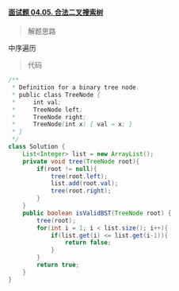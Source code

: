 #### [面试题 04.05. 合法二叉搜索树](https://leetcode-cn.com/problems/legal-binary-search-tree-lcci/)

> 解题思路

中序遍历

> 代码

```java
/**
 * Definition for a binary tree node.
 * public class TreeNode {
 *     int val;
 *     TreeNode left;
 *     TreeNode right;
 *     TreeNode(int x) { val = x; }
 * }
 */
class Solution {
    List<Integer> list = new ArrayList();
    private void tree(TreeNode root){
        if(root != null){
            tree(root.left);
            list.add(root.val);
            tree(root.right);
        }
    }
    public boolean isValidBST(TreeNode root) {
        tree(root);
        for(int i = 1; i < list.size(); i++){
            if(list.get(i) <= list.get(i-1)){
                return false;
            }
        }
        return true;
    }
}
```

